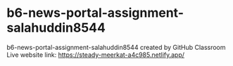# b6-news-portal-assignment-salahuddin8544
b6-news-portal-assignment-salahuddin8544 created by GitHub Classroom
Live website link:  https://steady-meerkat-a4c985.netlify.app/
